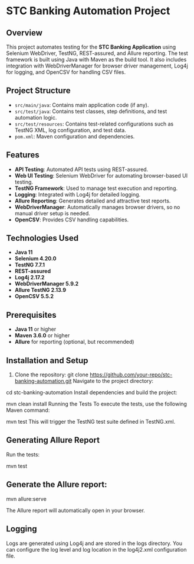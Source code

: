 # STC Banking Automation Project

## Overview

This project automates testing for the **STC Banking Application** using Selenium WebDriver, TestNG, REST-assured, and Allure reporting. The test framework is built using Java with Maven as the build tool. It also includes integration with WebDriverManager for browser driver management, Log4j for logging, and OpenCSV for handling CSV files.

## Project Structure


- `src/main/java`: Contains main application code (if any).
- `src/test/java`: Contains test classes, step definitions, and test automation logic.
- `src/test/resources`: Contains test-related configurations such as TestNG XML, log configuration, and test data.
- `pom.xml`: Maven configuration and dependencies.

## Features

- **API Testing**: Automated API tests using REST-assured.
- **Web UI Testing**: Selenium WebDriver for automating browser-based UI testing.
- **TestNG Framework**: Used to manage test execution and reporting.
- **Logging**: Integrated with Log4j for detailed logging.
- **Allure Reporting**: Generates detailed and attractive test reports.
- **WebDriverManager**: Automatically manages browser drivers, so no manual driver setup is needed.
- **OpenCSV**: Provides CSV handling capabilities.

## Technologies Used

- **Java 11**
- **Selenium 4.20.0**
- **TestNG 7.7.1**
- **REST-assured**
- **Log4j 2.17.2**
- **WebDriverManager 5.9.2**
- **Allure TestNG 2.13.9**
- **OpenCSV 5.5.2**

## Prerequisites

- **Java 11** or higher
- **Maven 3.6.0** or higher
- **Allure** for reporting (optional, but recommended)

## Installation and Setup

1. Clone the repository:
   git clone https://github.com/your-repo/stc-banking-automation.git
Navigate to the project directory:

cd stc-banking-automation
Install dependencies and build the project:


mvn clean install
Running the Tests
To execute the tests, use the following Maven command:

mvn test
This will trigger the TestNG test suite defined in TestNG.xml.

## Generating Allure Report
Run the tests:

mvn test

## Generate the Allure report:

mvn allure:serve

The Allure report will automatically open in your browser.

## Logging
Logs are generated using Log4j and are stored in the logs directory. You can configure the log level and log location in the log4j2.xml configuration file.
